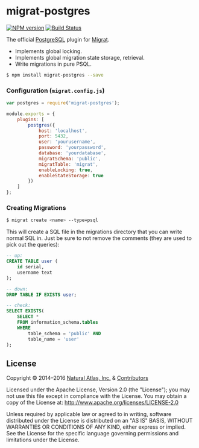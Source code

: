 # migrat-postgres
[![NPM version](http://img.shields.io/npm/v/migrat-postgres.svg?style=flat)](https://www.npmjs.org/package/migrat-postgres)
[![Build Status](http://img.shields.io/travis/naturalatlas/migrat-postgres/master.svg?style=flat)](https://travis-ci.org/naturalatlas/migrat-postgres)

The official [PostgreSQL](http://www.postgresql.org/) plugin for [Migrat](https://github.com/naturalatlas/migrat).

- Implements global locking.
- Implements global migration state storage, retrieval.
- Write migrations in pure PSQL.

```sh
$ npm install migrat-postgres --save
```

### Configuration (`migrat.config.js`)

```js
var postgres = require('migrat-postgres');

module.exports = {
    plugins: [
        postgres({
            host: 'localhost',
            port: 5432,
            user: 'yourusername',
            password: 'yourpassword',
            database: 'yourdatabase',
            migratSchema: 'public',
            migratTable: 'migrat',
            enableLocking: true,
            enableStateStorage: true
        })
    ]
};
```

### Creating Migrations

```sh
$ migrat create <name> --type=psql
```

This will create a SQL file in the migrations directory that you can write normal SQL in. Just be sure to not remove the comments (they are used to pick out the queries):

```sql
-- up:
CREATE TABLE user (
    id serial,
    username text
);

-- down:
DROP TABLE IF EXISTS user;

-- check:
SELECT EXISTS(
    SELECT *
    FROM information_schema.tables
    WHERE
        table_schema = 'public' AND
        table_name = 'user'
);
```

## License

Copyright &copy; 2014–2016 [Natural Atlas, Inc.](https://github.com/naturalatlas) & [Contributors](https://github.com/naturalatlas/migrat-postgres/graphs/contributors)

Licensed under the Apache License, Version 2.0 (the "License"); you may not use this file except in compliance with the License. You may obtain a copy of the License at: http://www.apache.org/licenses/LICENSE-2.0

Unless required by applicable law or agreed to in writing, software distributed under the License is distributed on an "AS IS" BASIS, WITHOUT WARRANTIES OR CONDITIONS OF ANY KIND, either express or implied. See the License for the specific language governing permissions and limitations under the License.
